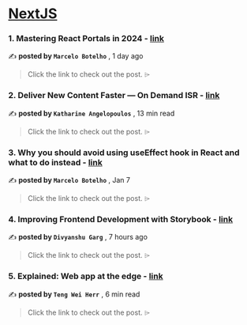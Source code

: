 
<h1><a href=https://medium.com/tag/nextjs/recommended target="_blank" rel="noopener noreferrer">NextJS</a></h1>
<h3>1. Mastering React Portals in 2024 - <a href=https://medium.com/@botelhomarcelo7/mastering-react-portals-in-2024-c4f920706b5e?source=tag_recommended_feed---------0-84----------nextjs----------e4ea9274_575c_4499_b3eb_ba5b35570514------- target="_blank" rel="noopener noreferrer">link</a></h3>

✍️ **posted by `Marcelo Botelho`** <date> , 1 day ago</date>

<blockquote>Click the link to check out the post. ⌲</blockquote>

<h3>2. Deliver New Content Faster — On Demand ISR - <a href=https://medium.com/stackademic/on-demand-incremental-static-regeneration-3aac500641d8?source=tag_recommended_feed---------1-107----------nextjs----------e4ea9274_575c_4499_b3eb_ba5b35570514------- target="_blank" rel="noopener noreferrer">link</a></h3>

✍️ **posted by `Katharine Angelopoulos`** <date> , 13 min read</date>

<blockquote>Click the link to check out the post. ⌲</blockquote>

<h3>3. Why you should avoid using useEffect hook in React and what to do instead - <a href=https://medium.com/stackademic/why-you-should-avoid-using-useeffect-hook-in-react-and-what-to-do-instead-740660e33420?source=tag_recommended_feed---------2-85----------nextjs----------e4ea9274_575c_4499_b3eb_ba5b35570514------- target="_blank" rel="noopener noreferrer">link</a></h3>

✍️ **posted by `Marcelo Botelho`** <date> , Jan 7</date>

<blockquote>Click the link to check out the post. ⌲</blockquote>

<h3>4. Improving  Frontend Development with Storybook - <a href=https://medium.com/@divyanshugarg36/improving-frontend-development-with-storybook-a39b1d599f59?source=tag_recommended_feed---------3-84----------nextjs----------e4ea9274_575c_4499_b3eb_ba5b35570514------- target="_blank" rel="noopener noreferrer">link</a></h3>

✍️ **posted by `Divyanshu Garg`** <date> , 7 hours ago</date>

<blockquote>Click the link to check out the post. ⌲</blockquote>

<h3>5. Explained: Web app at the edge - <a href=https://medium.com/gitconnected/explained-web-app-at-the-edge-fb391985a0a5?source=tag_recommended_feed---------4-107----------nextjs----------e4ea9274_575c_4499_b3eb_ba5b35570514------- target="_blank" rel="noopener noreferrer">link</a></h3>

✍️ **posted by `Teng Wei Herr`** <date> , 6 min read</date>

<blockquote>Click the link to check out the post. ⌲</blockquote>

